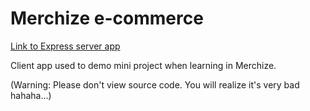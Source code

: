 # Merchize e-commerce

[Link to Express server app](https://github.com/mcdoblivion/Express-REST-API)

Client app used to demo mini project when learning in Merchize.

(Warning: Please don't view source code. You will realize it's very bad hahaha...)
